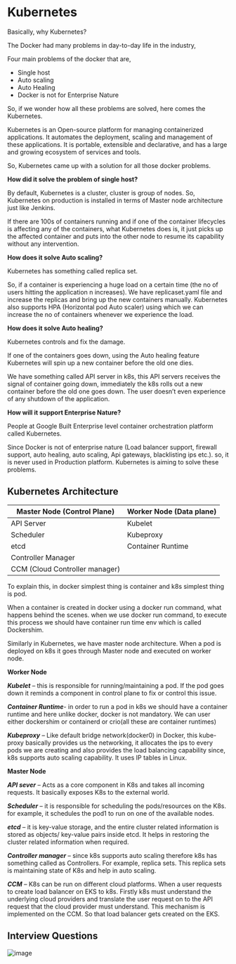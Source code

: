 # Kubernetes

Basically, why Kubernetes?

The Docker had many problems in day-to-day life in the industry,

Four main problems of the docker that are,

-   Single host
-   Auto scaling
-   Auto Healing
-   Docker is not for Enterprise Nature

So, if we wonder how all these problems are solved, here comes the Kubernetes.

Kubernetes is an Open-source platform for managing containerized applications. It automates the deployment, scaling and management of these applications. It is portable, extensible and declarative, and has a large and growing ecosystem of services and tools. 

So, Kubernetes came up with a solution for all those docker problems.

**How did it solve the problem of single host?**

By default, Kubernetes is a cluster, cluster is group of nodes. So, Kubernetes on production is installed in terms of Master node architecture just like Jenkins. 

If there are 100s of containers running and if one of the container lifecycles is affecting any of the containers, what Kubernetes does is, it just picks up the affected container and puts into the other node to resume its capability without any intervention.

**How does it solve Auto scaling?**

Kubernetes has something called replica set.

So, if a container is experiencing a huge load on a certain time (the no of users hitting the application n increases). We have replicaset.yaml file and increase the replicas and bring up the new containers manually. Kubernetes also supports HPA (Horizontal pod Auto scaler) using which we can increase the no of containers whenever we experience the load.

**How does it solve Auto healing?**

Kubernetes controls and fix the damage.

If one of the containers goes down, using the Auto healing feature Kubernetes will spin up a new container before the old one dies.

We have something called API server in k8s, this API servers receives the signal of container going down, immediately the k8s rolls out a new container before the old one goes down. The user doesn’t even experience of any shutdown of the application.

**How will it support Enterprise Nature?**

People at Google Built Enterprise level container orchestration platform called Kubernetes.

Since Docker is not of enterprise nature (Load balancer support, firewall support, auto healing, auto scaling, Api gateways, blacklisting ips etc.). so, it is never used in Production platform. Kubernetes is aiming to solve these problems.



## Kubernetes Architecture

| **Master Node (Control Plane)** | **Worker Node (Data plane)** |
| ------------------------------- | :--------------------------- |
| API Server                      | Kubelet                      |
| Scheduler                       | Kubeproxy                    |
| etcd                            | Container Runtime            |
| Controller Manager              |                              |
| CCM (Cloud Controller manager)  |                              |

To explain this, in docker simplest thing is container and k8s simplest thing is pod.

When a container is created in docker using a docker run command, what happens behind the scenes. when we use docker run command, to execute this process we should have container run time env which is called Dockershim.

Similarly in Kubernetes, we have master node architecture. When a pod is deployed on k8s it goes through Master node and executed on worker node.

 

**Worker Node**

***Kubelet*** – this is responsible for running/maintaining a pod. If the pod goes down it reminds a component in control plane to fix or control this issue.

***Container Runtime***- in order to run a pod in k8s we should have a container runtime and here unlike docker, docker is not mandatory. We can user either dockershim or containerd or crio(all these are container runtimes)

***Kubeproxy*** – Like default bridge network(docker0) in Docker, this kube-proxy basically provides us the networking, it allocates the ips to every pods we are creating and also provides the load balancing capability since, k8s supports auto scaling capability. It uses IP tables in Linux.

 

**Master Node**

***API sever*** – Acts as a core component in K8s and takes all incoming requests. It basically exposes K8s to the external world.

***Scheduler*** – it is responsible for scheduling the pods/resources on the K8s. for example, it schedules the pod1 to run on one of the available nodes.

***etcd*** – it is key-value storage, and the entire cluster related information is stored as objects/ key-value pairs inside etcd. It helps in restoring the cluster related information when required.

***Controller manager*** – since k8s supports auto scaling therefore k8s has something called as Controllers. For example, replica sets. This replica sets is maintaining state of K8s and help in auto scaling.

***CCM*** – K8s can be run on different cloud platforms. When a user requests to create load balancer on EKS to k8s. Firstly k8s must understand the underlying cloud providers and translate the user request on to the API request that the cloud provider must understand. This mechanism is implemented on the CCM. So that load balancer gets created on the EKS.

## Interview Questions 
![image](https://github.com/muppin/mastering-DevOps/assets/121821200/c1019d65-f499-4edb-9c4b-f3e0f46d3f1c)


 
